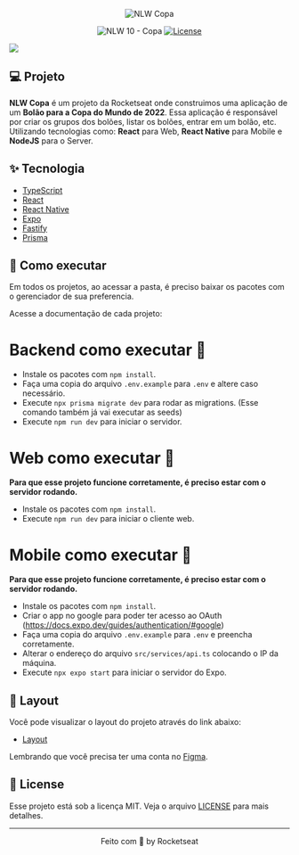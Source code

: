 <p align="center">
  <img alt="NLW Copa" src=".github/logo.svg" />
</p>

<p align="center">
  <img src="https://img.shields.io/static/v1?label=NLW&message=10&color=F7DD43&labelColor=202024" alt="NLW 10 - Copa" />
  <a href="LICENSE"><img  src="https://img.shields.io/static/v1?label=License&message=MIT&color=F7DD43&labelColor=202024" alt="License"></a>
</p>

<img src=".github/web.png">

## 💻 Projeto

**NLW Copa** é um projeto da Rocketseat onde construimos uma aplicação de um **Bolão para a Copa do Mundo de 2022**. Essa aplicação é responsável por criar os grupos dos bolões, listar os bolões, entrar em um bolão, etc. Utilizando tecnologias como: **React** para Web, **React Native** para Mobile e **NodeJS** para o Server.

## ✨ Tecnologia

- [TypeScript](https://www.typescriptlang.org/)
- [React](https://reactjs.org/)
- [React Native](https://reactnative.dev/)
- [Expo](https://expo.dev/)
- [Fastify](https://www.fastify.io/)
- [Prisma](https://www.prisma.io/)

## 🚀 Como executar

Em todos os projetos, ao acessar a pasta, é preciso baixar os pacotes com o gerenciador de sua preferencia.

Acesse a documentação de cada projeto:

# Backend como executar 🚀

- Instale os pacotes com `npm install`.
- Faça uma copia do arquivo `.env.example` para `.env` e altere caso necessário.
- Execute `npx prisma migrate dev` para rodar as migrations. (Esse comando também já vai executar as seeds)
- Execute `npm run dev` para iniciar o servidor.

# Web como executar 🚀

**Para que esse projeto funcione corretamente, é preciso estar com o servidor rodando.**

- Instale os pacotes com `npm install`.
- Execute `npm run dev` para iniciar o cliente web.

# Mobile como executar 🚀

**Para que esse projeto funcione corretamente, é preciso estar com o servidor rodando.**

- Instale os pacotes com `npm install`.
- Criar o app no google para poder ter acesso ao OAuth (<https://docs.expo.dev/guides/authentication/#google>)
- Faça uma copia do arquivo `.env.example` para `.env` e preencha corretamente.
- Alterar o endereço do arquivo `src/services/api.ts` colocando o IP da máquina.
- Execute `npx expo start` para iniciar o servidor do Expo.

## 🔖 Layout

Você pode visualizar o layout do projeto através do link abaixo:

- [Layout](https://www.figma.com/community/file/1169028343875283461)

Lembrando que você precisa ter uma conta no [Figma](http://figma.com/).

## 📝 License

Esse projeto está sob a licença MIT. Veja o arquivo [LICENSE](LICENSE) para mais detalhes.

---

<p align="center">
  Feito com 💜 by Rocketseat
</p>

